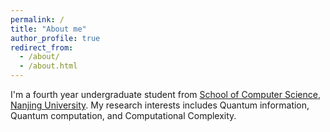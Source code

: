 ```yaml
---
permalink: /
title: "About me"
author_profile: true
redirect_from: 
  - /about/
  - /about.html
---
```


I'm a fourth year undergraduate student from [School of Computer Science](https://cs.nju.edu.cn/main.htm), [Nanjing University](https://www.nju.edu.cn/). My research interests includes Quantum information, Quantum computation, and Computational Complexity.


